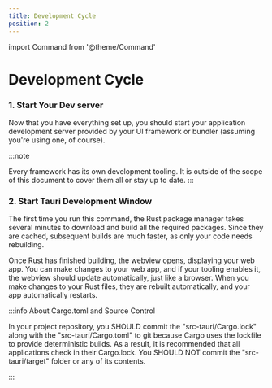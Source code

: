 ```yaml
---
title: Development Cycle
position: 2
---
```


import Command from '@theme/Command'

# Development Cycle

### 1. Start Your Dev server

Now that you have everything set up, you should start your application development server provided by your UI framework or bundler (assuming you're using one, of course).

:::note

Every framework has its own development tooling. It is outside of the scope of this document to cover them all or stay up to date.
:::

### 2. Start Tauri Development Window

<Command name="dev" />

The first time you run this command, the Rust package manager takes several minutes to download and build all the required packages. Since they are cached, subsequent builds are much faster, as only your code needs rebuilding.

Once Rust has finished building, the webview opens, displaying your web app. You can make changes to your web app, and if your tooling enables it, the webview should update automatically, just like a browser. When you make changes to your Rust files, they are rebuilt automatically, and your app automatically restarts.

:::info About Cargo.toml and Source Control

In your project repository, you SHOULD commit the "src-tauri/Cargo.lock" along with the "src-tauri/Cargo.toml" to git because Cargo uses the lockfile to provide deterministic builds. As a result, it is recommended that all applications check in their Cargo.lock. You SHOULD NOT commit the "src-tauri/target" folder or any of its contents.

:::
